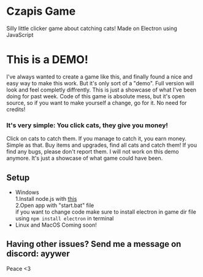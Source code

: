 # Czapis Game

Silly little clicker game about catching cats!
Made on Electron using JavaScript

# This is a DEMO!
I've always wanted to create a game like this, and finally found a nice and easy way to make this work. But it's only sort of a "demo". Full version will look and feel completly diffrently.
This is just a showcase of what I've been doing for past week. Code of this game is absolute mess, but it's open source, so if you want to make yourself a change, go for it. No need for credits!

### It's very simple: You click cats, they give you money!
Click on cats to catch them. If you manage to catch it, you earn money. Simple as that. 
Buy items and upgrades, find all cats and catch them!
If you find any bugs, please don't report them. I will not work on this demo anymore. It's just a showcase of what game could have been.

## Setup
 - Windows <br />
  1.Install node.js with [this](https://nodejs.org/en) <br />
  2.Open app with "start.bat" file <br />
   if you want to change code make sure to install electron in game dir file using ``npm install electron`` in terminal 
 - Linux and MacOS
   Coming soon!

## Having other issues? Send me a message on discord: ayywer
Peace <3
